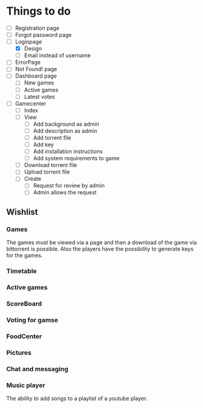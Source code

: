# Things to do
- [ ] Registration page
- [ ] Forgot password page
- [ ] Loginpage
    - [X] Design
    - [ ] Email instead of username
- [ ] ErrorPage
- [ ] Not Found! page
- [ ] Dashboard page
    - [ ] New games
    - [ ] Active games
    - [ ] Latest votes
- [ ] Gamecenter
    - [ ] Index
    - [ ] View
        - [ ] Add background as admin
        - [ ] Add description as admin
        - [ ] Add torrent file
        - [ ] Add key
        - [ ] Add installation instructions
        - [ ] Add system requirements to game
    - [ ] Download torrent file
    - [ ] Upload torrent file
    - [ ] Create
        - [ ] Request for review by admin
        - [ ] Admin allows the request

## Wishlist

### Games
The games must be viewed via a page and then a download of the game via bittorrent is possible. Also the players have the possibility to generate keys for the games.

### Timetable


### Active games


### ScoreBoard


### Voting for gamse


### FoodCenter


### Pictures


### Chat and messaging


### Music player
The ability to add songs to a playlist of a youtube player.